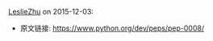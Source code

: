 [LeslieZhu](https://github.com/LeslieZhu) on 2015-12-03:


- 原文链接: https://www.python.org/dev/peps/pep-0008/
